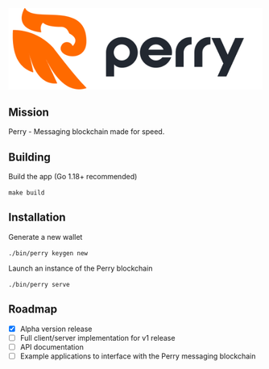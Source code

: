 
![](assets/perry-logo.png)

## Mission

Perry - Messaging blockchain made for speed.

## Building

Build the app (Go 1.18+ recommended)

`make build`

## Installation

Generate a new wallet

`./bin/perry keygen new`

Launch an instance of the Perry blockchain

`./bin/perry serve`

## Roadmap

- [X] Alpha version release
- [ ] Full client/server implementation for v1 release
- [ ] API documentation
- [ ] Example applications to interface with the Perry messaging blockchain